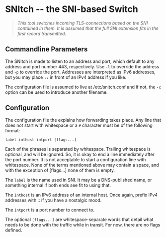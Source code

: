 # SNItch -- the SNI-based Switch

> *This tool switches incoming TLS-connections based on the SNI contained in
> them.  It is assumed that the full SNI extension fits in the first record
> transmitted.*


## Commandline Parameters

The SNItch is made to listen to an address and port, which default to any
address and port number 443, respectively.  Use `-l` to override the address
and `-p` to override the port.  Addresses are interpreted as IPv6 addresses,
but you may place `::` in front of an IPv4 address if you like.

The configuration file is assumed to live at /etc/snitch.conf and if not,
the `-c` option can be used to introduce another filename.


## Configuration

The configuration file the explains how forwarding takes place.  Any line
that does not start with whitespace or a `#` character must be of the
following format:

	label inthost intport [flags...]

Each of the phrases is separated by whitespace.  Trailing whitespace is
optional, and will be ignored.  So, it is okay to end a line immediately
after the port number.  It is not acceptable to start a configuration
line with whitespace.  None of the terms mentioned above may contain a
space, and with the exception of [flags...] none of them is empty.

The `label` is the name used in SNI.  It may be a DNS-published name, or
something internal if both ends see fit to using that.

The `inthost` is an IPv6 address of an internal host.  Once again, prefix
IPv4 addresses with :: if you have a nostalgic mood.

The `intport` is a port number to connect to.

The optional `[flags...]` are whitespace-separate words that detail what
needs to be done with the traffic while in transit.  For now, there are
no flags defined.


